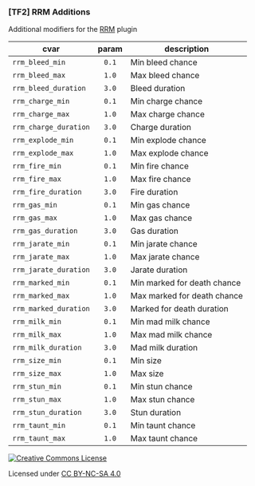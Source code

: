 ### [TF2] RRM Additions

Additional modifiers for the [RRM](https://forums.alliedmods.net/showthread.php?t=282668) plugin

|cvar|param|description|
|---|:-:|---|
|`rrm_bleed_min`|`0.1`|Min bleed chance|
|`rrm_bleed_max`|`1.0`|Max bleed chance|
|`rrm_bleed_duration`|`3.0`|Bleed duration|
|`rrm_charge_min`|`0.1`|Min charge chance|
|`rrm_charge_max`|`1.0`|Max charge chance|
|`rrm_charge_duration`|`3.0`|Charge duration|
|`rrm_explode_min`|`0.1`|Min explode chance|
|`rrm_explode_max`|`1.0`|Max explode chance|
|`rrm_fire_min`|`0.1`|Min fire chance|
|`rrm_fire_max`|`1.0`|Max fire chance|
|`rrm_fire_duration`|`3.0`|Fire duration|
|`rrm_gas_min`|`0.1`|Min gas chance|
|`rrm_gas_max`|`1.0`|Max gas chance|
|`rrm_gas_duration`|`3.0`|Gas duration|
|`rrm_jarate_min`|`0.1`|Min jarate chance|
|`rrm_jarate_max`|`1.0`|Max jarate chance|
|`rrm_jarate_duration`|`3.0`|Jarate duration|
|`rrm_marked_min`|`0.1`|Min marked for death chance|
|`rrm_marked_max`|`1.0`|Max marked for death chance|
|`rrm_marked_duration`|`3.0`|Marked for death duration|
|`rrm_milk_min`|`0.1`|Min mad milk chance|
|`rrm_milk_max`|`1.0`|Max mad milk chance|
|`rrm_milk_duration`|`3.0`|Mad milk duration|
|`rrm_size_min`|`0.1`|Min size|
|`rrm_size_max`|`1.0`|Max size|
|`rrm_stun_min`|`0.1`|Min stun chance|
|`rrm_stun_max`|`1.0`|Max stun chance|
|`rrm_stun_duration`|`3.0`|Stun duration|
|`rrm_taunt_min`|`0.1`|Min taunt chance|
|`rrm_taunt_max`|`1.0`|Max taunt chance|

[![Creative Commons License](https://i.creativecommons.org/l/by-nc-sa/4.0/88x31.png)](http://creativecommons.org/licenses/by-nc-sa/4.0/)

Licensed under [CC BY-NC-SA 4.0](https://github.com/KatsuteTF/RRM-Additions/blob/main/LICENSE)